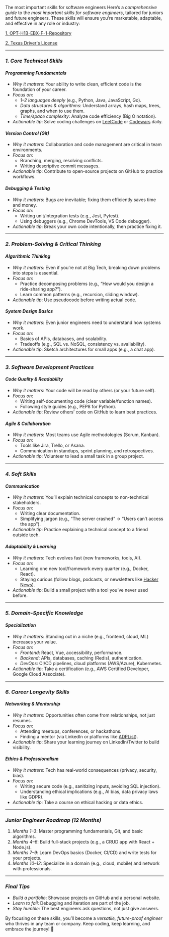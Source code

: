 The most important skills for software engineers
Here’s a *comprehensive guide* to the *most important skills for software engineers*, tailored for juniors and future engineers. These skills will ensure you’re marketable, adaptable, and effective in any role or industry:

[1. OPT-H1B-EBX-F-1-Repository](https://github.com/dosbolacademic/OPT-H1B-EBX-F-1)

[2. Texas Driver's License](https://github.com/asalamatov/NAU_new_Students_next_steps)

---

### *1. Core Technical Skills*  
#### *Programming Fundamentals*  
- *Why it matters*: Your ability to write clean, efficient code is the foundation of your career.  
- *Focus on*:  
  - *1–2 languages deeply* (e.g., Python, Java, JavaScript, Go).  
  - *Data structures & algorithms*: Understand arrays, hash maps, trees, graphs, and when to use them.  
  - *Time/space complexity*: Analyze code efficiency (Big O notation).  
- *Actionable tip*: Solve coding challenges on [LeetCode](https://leetcode.com/) or [Codewars](https://www.codewars.com/) daily.  

#### *Version Control (Git)*  
- *Why it matters*: Collaboration and code management are critical in team environments.  
- *Focus on*:  
  - Branching, merging, resolving conflicts.  
  - Writing descriptive commit messages.  
- *Actionable tip*: Contribute to open-source projects on GitHub to practice workflows.  

#### *Debugging & Testing*  
- *Why it matters*: Bugs are inevitable; fixing them efficiently saves time and money.  
- *Focus on*:  
  - Writing unit/integration tests (e.g., Jest, Pytest).  
  - Using debuggers (e.g., Chrome DevTools, VS Code debugger).  
- *Actionable tip*: Break your own code intentionally, then practice fixing it.  

---

### *2. Problem-Solving & Critical Thinking*  
#### *Algorithmic Thinking*  
- *Why it matters*: Even if you’re not at Big Tech, breaking down problems into steps is essential.  
- *Focus on*:  
  - Practice decomposing problems (e.g., “How would you design a ride-sharing app?”).  
  - Learn common patterns (e.g., recursion, sliding window).  
- *Actionable tip*: Use pseudocode before writing actual code.  

#### *System Design Basics*  
- *Why it matters*: Even junior engineers need to understand how systems work.  
- *Focus on*:  
  - Basics of APIs, databases, and scalability.  
  - Tradeoffs (e.g., SQL vs. NoSQL, consistency vs. availability).  
- *Actionable tip*: Sketch architectures for small apps (e.g., a chat app).  

---

### *3. Software Development Practices*  
#### *Code Quality & Readability*  
- *Why it matters*: Your code will be read by others (or your future self).  
- *Focus on*:  
  - Writing self-documenting code (clear variable/function names).  
  - Following style guides (e.g., PEP8 for Python).  
- *Actionable tip*: Review others’ code on GitHub to learn best practices.  

#### *Agile & Collaboration*  
- *Why it matters*: Most teams use Agile methodologies (Scrum, Kanban).  
- *Focus on*:  
  - Tools like Jira, Trello, or Asana.  
  - Communication in standups, sprint planning, and retrospectives.  
- *Actionable tip*: Volunteer to lead a small task in a group project.  

---

### *4. Soft Skills*  
#### *Communication*  
- *Why it matters*: You’ll explain technical concepts to non-technical stakeholders.  
- *Focus on*:  
  - Writing clear documentation.  
  - Simplifying jargon (e.g., “The server crashed” → “Users can’t access the app”).  
- *Actionable tip*: Practice explaining a technical concept to a friend outside tech.  

#### *Adaptability & Learning*  
- *Why it matters*: Tech evolves fast (new frameworks, tools, AI).  
- *Focus on*:  
  - Learning one new tool/framework every quarter (e.g., Docker, React).  
  - Staying curious (follow blogs, podcasts, or newsletters like [Hacker News](https://news.ycombinator.com/)).  
- *Actionable tip*: Build a small project with a tool you’ve never used before.  

---

### *5. Domain-Specific Knowledge*  
#### *Specialization*  
- *Why it matters*: Standing out in a niche (e.g., frontend, cloud, ML) increases your value.  
- *Focus on*:  
  - *Frontend*: React, Vue, accessibility, performance.  
  - *Backend*: APIs, databases, caching (Redis), authentication.  
  - *DevOps*: CI/CD pipelines, cloud platforms (AWS/Azure), Kubernetes.  
- *Actionable tip*: Take a certification (e.g., AWS Certified Developer, Google Cloud Associate).  

---
### *6. Career Longevity Skills*  
#### *Networking & Mentorship*  
- *Why it matters*: Opportunities often come from relationships, not just resumes.  
- *Focus on*:  
  - Attending meetups, conferences, or hackathons.  
  - Finding a mentor (via LinkedIn or platforms like [ADPList](https://adplist.org/)).  
- *Actionable tip*: Share your learning journey on LinkedIn/Twitter to build visibility.  

#### *Ethics & Professionalism*  
- *Why it matters*: Tech has real-world consequences (privacy, security, bias).  
- *Focus on*:  
  - Writing secure code (e.g., sanitizing inputs, avoiding SQL injection).  
  - Understanding ethical implications (e.g., AI bias, data privacy laws like GDPR).  
- *Actionable tip*: Take a course on ethical hacking or data ethics.  

---

### *Junior Engineer Roadmap (12 Months)*  
1. *Months 1–3*: Master programming fundamentals, Git, and basic algorithms.  
2. *Months 4–6*: Build full-stack projects (e.g., a CRUD app with React + Node.js).  
3. *Months 7–9*: Learn DevOps basics (Docker, CI/CD) and write tests for your projects.  
4. *Months 10–12*: Specialize in a domain (e.g., cloud, mobile) and network with professionals.  

---

### *Final Tips*  
- *Build a portfolio*: Showcase projects on GitHub and a personal website.  
- *Learn to fail*: Debugging and iteration are part of the job.  
- *Stay humble*: The best engineers ask questions, not just give answers.  

By focusing on these skills, you’ll become a *versatile, future-proof engineer* who thrives in any team or company. Keep coding, keep learning, and embrace the journey! 🚀
